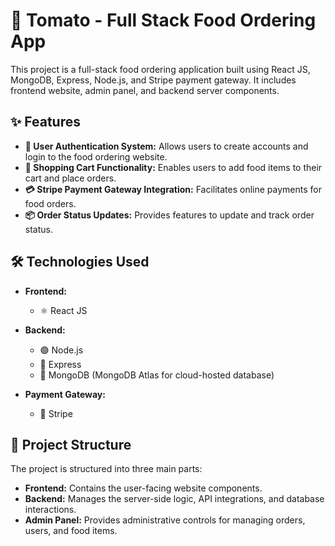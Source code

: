 # 🍔 Tomato - Full Stack Food Ordering App

This project is a full-stack food ordering application built using React JS, MongoDB, Express, Node.js, and Stripe payment gateway. It includes frontend website, admin panel, and backend server components.

## ✨ Features

- **🔐 User Authentication System:** Allows users to create accounts and login to the food ordering website.
- **🛒 Shopping Cart Functionality:** Enables users to add food items to their cart and place orders.
- **💳 Stripe Payment Gateway Integration:** Facilitates online payments for food orders.
- **📦 Order Status Updates:** Provides features to update and track order status.

## 🛠️ Technologies Used

- **Frontend:**
  - ⚛️ React JS

- **Backend:**
  - 🟢 Node.js
  - 🚀 Express
  - 🍃 MongoDB (MongoDB Atlas for cloud-hosted database)

- **Payment Gateway:**
  - 💸 Stripe

## 📁 Project Structure

The project is structured into three main parts:
- **Frontend:** Contains the user-facing website components.
- **Backend:** Manages the server-side logic, API integrations, and database interactions.
- **Admin Panel:** Provides administrative controls for managing orders, users, and food items.
